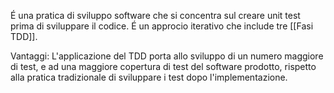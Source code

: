 É una pratica di sviluppo software che si concentra sul creare unit test prima di sviluppare il codice.
É un approcio iterativo che include tre [[Fasi TDD]].

Vantaggi:
L'applicazione del TDD porta allo sviluppo di un numero maggiore di test, e ad una maggiore copertura di test del software prodotto, rispetto alla pratica tradizionale di sviluppare i test dopo l'implementazione.